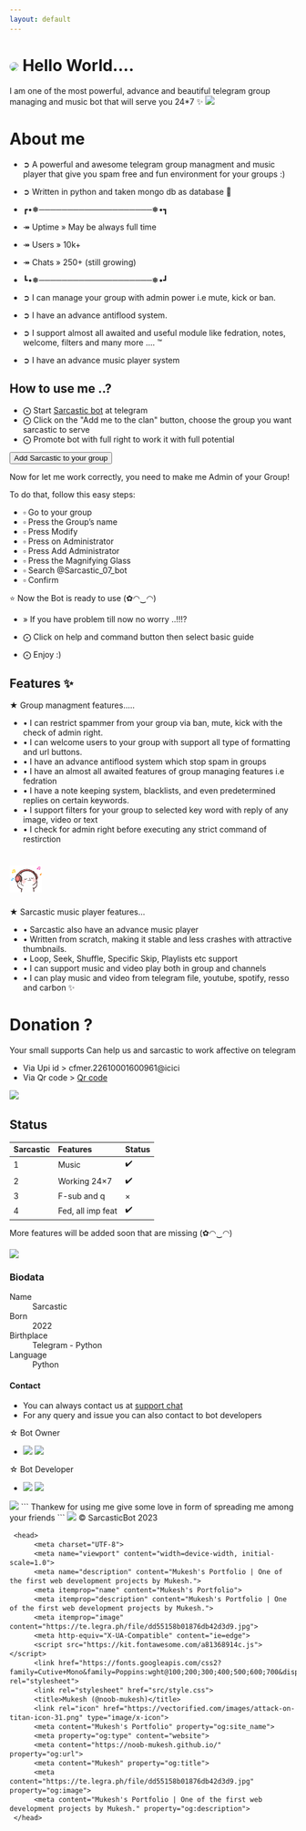```yaml
---
layout: default
---
```

<p align="center">
<h1> <img src="https://te.legra.ph/file/90124a5be58c0f1812203.jpg" width="100px" style="border-radius: 50%"> Hello World....</h1>
</p>

I am one of the most powerful, advance and beautiful telegram group managing and music bot that will serve you 24*7 ✨
<img src="https://user-images.githubusercontent.com/73097560/115834477-dbab4500-a447-11eb-908a-139a6edaec5c.gif">

# About me

* ➲ A powerful and awesome telegram group managment and music player that give you spam free and fun environment for your groups :)
* ➲ Written in python and taken mongo db as database 🥀

* ┏•❅────────────────────❅•┓
* ↠ Uptime » May be always full time
* ↠ Users » 10k+
* ↠ Chats » 250+ (still growing)
* ┗•❅────────────────────❅•┛

* ➲ I can manage your group with admin power i.e mute, kick or ban.
* ➲ I have an advance antiflood system.
* ➲ I support almost all awaited and useful module like fedration, notes, welcome, filters and many more .... ™ 
* ➲ I have an advance music player system 

## How to use me ..?

* ⨀ Start [Sarcastic bot](https://t.me/Sarcastic_07_bot) at telegram
* ⨀ Click on the "Add me to the clan" button, choose the group you want sarcastic to serve 
* ⨀ Promote bot with full right to work it with full potential

<button type="button" onclick="https://t.me/Sarcastic_07_bot?startgroup=true">Add Sarcastic to your group</button>

Now for let me work correctly, you need to make me Admin of your Group!

To do that, follow this easy steps:

* ▫️ Go to your group
* ▫️ Press the Group’s name
* ▫️ Press Modify
* ▫️ Press on Administrator
* ▫️ Press Add Administrator
* ▫️ Press the Magnifying Glass
* ▫️ Search @Sarcastic_07_bot
* ▫️ Confirm

⭐ Now the Bot is ready to use (✿◠‿◠)

* » If you have problem till now no worry ..!!!?

* ⨀ Click on help and command button then select basic guide 
* ⨀ Enjoy :)

## Features ✨

★ Group managment features.....

* • I can restrict spammer from your group via ban, mute, kick with the check of admin right.
* • I can welcome users to your group with support all type of formatting and url buttons.
* • I have an advance antiflood system which stop spam in groups
* • I have an almost all awaited features of group managing features i.e fedration
* • I have a note keeping system, blacklists, and even predetermined replies on certain keywords.
* • I support filters for your group to selected key word with reply of any image, video or text 
* • I check for admin right before executing any strict command of restirction

<h1> <img src="https://raw.githubusercontent.com/AnonymousX1025/AnonymousX1025/master/resources/songs.gif" width="57px"></h1>

★ Sarcastic music player features...

* • Sarcastic also have an advance music player
* • Written from scratch, making it stable and less crashes with attractive thumbnails.
* • Loop, Seek, Shuffle, Specific Skip, Playlists etc support
* • I can support music and video play both in group and channels
* • I can play music and video from telegram file, youtube, spotify, resso and carbon ✨

# Donation ?

Your small supports Can help us and sarcastic to work affective on telegram

* Via Upi id > cfmer.22610001600961@icici
* Via Qr code > [Qr code](https://t.me/Atihaasya/178)

<img src="https://novatorem.visualbean.vercel.app/api/spotify">

## Status

| Sarcastic | Features          | Status |
|:----------|:------------------|:------ |
|  1        | Music             | ✔️    |
|  2        | Working 24×7      | ✔️    |
|  3        | F-sub and q       |  ×    |
|  4        | Fed, all imp feat | ✔️    |

More features will be added soon that are missing (✿◠‿◠)

<img align="middle" src="https://te.legra.ph/file/51ff8eec802d771c7e651.png" />

### Biodata

<dl>
<dt>Name</dt>
<dd>Sarcastic</dd>
<dt>Born</dt>
<dd>2022</dd>
<dt>Birthplace</dt>
<dd>Telegram - Python</dd>
<dt>Language</dt>
<dd>Python</dd>
</dl>


#### Contact

*   You can always contact us at [support chat](https://t.me/topperbothub)
*   For any query and issue you can also contact to bot developers 

☆ Bot Owner
* [<img src="https://te.legra.ph/file/3f6810f790713b26fe826.jpg" width="60px">](https://t.me/cbsewalechicha10) [<img src="https://te.legra.ph/file/2a7a17fc66a8f5fe785c3.jpg" width="60px">](https://github.com/cbsewalechicha10)

☆ Bot Developer
* [<img src="https://te.legra.ph/file/3f6810f790713b26fe826.jpg" width="60px">](https://t.me/Real_hopper_07) [<img src="https://te.legra.ph/file/2a7a17fc66a8f5fe785c3.jpg" width="60px">](https://github.com/givemehope07)

<img src="https://user-images.githubusercontent.com/73097560/115834477-dbab4500-a447-11eb-908a-139a6edaec5c.gif">
```
Thankew for using me give some love in form of spreading me among your friends
```
<img src="https://user-images.githubusercontent.com/73097560/115834477-dbab4500-a447-11eb-908a-139a6edaec5c.gif">
© SarcasticBot 2023

<!DOCTYPE html>
<html lang="en">

     <head>
          <meta charset="UTF-8">
          <meta name="viewport" content="width=device-width, initial-scale=1.0">
          <meta name="description" content="Mukesh's Portfolio | One of the first web development projects by Mukesh.">
          <meta itemprop="name" content="Mukesh's Portfolio">
          <meta itemprop="description" content="Mukesh's Portfolio | One of the first web development projects by Mukesh.">
          <meta itemprop="image" content="https://te.legra.ph/file/dd55158b01876db42d3d9.jpg">
          <meta http-equiv="X-UA-Compatible" content="ie=edge">
          <script src="https://kit.fontawesome.com/a81368914c.js"></script>
          <link href="https://fonts.googleapis.com/css2?family=Cutive+Mono&family=Poppins:wght@100;200;300;400;500;600;700&display=swap" rel="stylesheet">
          <link rel="stylesheet" href="src/style.css">
          <title>Mukesh (@noob-mukesh)</title>
          <link rel="icon" href="https://vectorified.com/images/attack-on-titan-icon-31.png" type="image/x-icon">
          <meta content="Mukesh's Portfolio" property="og:site_name">
          <meta property="og:type" content="website">
          <meta content="https://noob-mukesh.github.io/" property="og:url">
          <meta content="Mukesh" property="og:title">
          <meta content="https://te.legra.ph/file/dd55158b01876db42d3d9.jpg" property="og:image">
          <meta content="Mukesh's Portfolio | One of the first web development projects by Mukesh." property="og:description">
     </head>
